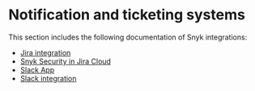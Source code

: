 # Notification and ticketing systems

This section includes the following documentation of Snyk integrations:

* [Jira integration](jira.md)
* [Snyk Security in Jira Cloud](../../integrations/notifications-ticketing-system-integrations/snyk-security-in-jira-cloud-integration.md)
* [Slack App](slack-app.md)
* [Slack integration](slack-integration.md)
